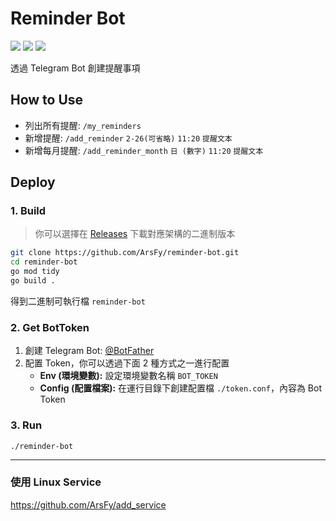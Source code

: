 # Reminder Bot
![](https://img.shields.io/badge/license-MIT-blue)
![](https://img.shields.io/badge/GO-1.20-blue)
![](https://img.shields.io/badge/PRs-welcome-green)

透過 Telegram Bot 創建提醒事項

## How to Use

- 列出所有提醒:  `/my_reminders`
- 新增提醒:     `/add_reminder` `2-26(可省略)` `11:20` `提醒文本`
- 新增每月提醒:  `/add_reminder_month` `日 (數字)` `11:20` `提醒文本`


## Deploy

### 1. Build
> 你可以選擇在 [Releases](https://github.com/ArsFy/reminder-bot/releases) 下載對應架構的二進制版本

```bash
git clone https://github.com/ArsFy/reminder-bot.git
cd reminder-bot
go mod tidy
go build .
```
得到二進制可執行檔 `reminder-bot`

### 2. <span id="bottoken">Get BotToken</span>
1. 創建 Telegram Bot: [@BotFather](https://t.me/BotFather)
2. 配置 Token，你可以透過下面 2 種方式之一進行配置
    - **Env (環境變數):** 設定環境變數名稱 `BOT_TOKEN`
    - **Config (配置檔案):** 在運行目錄下創建配置檔 `./token.conf`，內容為 Bot Token

### 3. Run

```
./reminder-bot
```

-----

### 使用 Linux Service

https://github.com/ArsFy/add_service